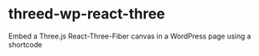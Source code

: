 # threed-wp-react-three
Embed a Three.js React-Three-Fiber canvas in a WordPress page using a shortcode
